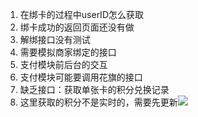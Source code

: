 1. 在绑卡的过程中userID怎么获取
2. 绑卡成功的返回页面还没有做
3. 解绑接口没有测试
4. 需要模拟商家绑定的接口
5. 支付模块前后台的交互
6. 支付模块可能要调用花旗的接口
7. 缺乏接口：获取单张卡的积分兑换记录
8. 这里获取的积分不是实时的，需要先更新![](https://i.imgur.com/s7iqcAJ.png)